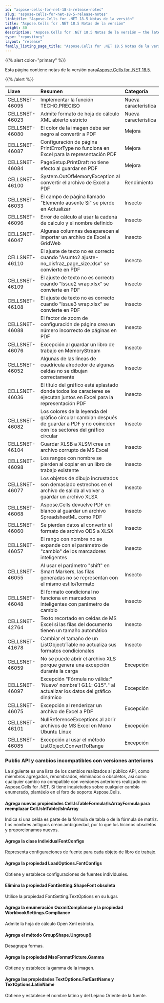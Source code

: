 ```yaml
---
id: "aspose-cells-for-net-18-5-release-notes"
slug: "aspose-cells-for-net-18-5-release-notes"
linktitle: "Aspose.Cells for .NET 18.5 Notas de la versión"
title: "Aspose.Cells for .NET 18.5 Notas de la versión"
weight: 80
description: "Aspose.Cells for .NET 18.5 Notas de la versión – the latest updates and fixes."
type: "repository"
layout: "release"
family_listing_page_title: "Aspose.Cells for .NET 18.5 Notas de la versión"
---
```

{{% alert color="primary" %}} 

 Esta página contiene notas de la versión para[Aspose.Cells for .NET 18.5](https://www.nuget.org/packages/Aspose.Cells/18.5.1).

{{% /alert %}} 

|**Llave**|**Resumen**|**Categoría**|
|:- |:- |:- |
|CELLSNET-46095|Implementar la función TECHO.PRECISO|Nueva caracteristica|
|CELLSNET-46023|Admite formato de hoja de cálculo XML abierto estricto|Nueva caracteristica|
|CELLSNET-46080|El color de la imagen debe ser negro al convertir a PDF|Mejora|
|CELLSNET-46087|Configuración de página PrintErrorType no funciona en Excel para la representación PDF|Mejora|
|CELLSNET-46084|PageSetup.PrintDraft no tiene efecto al guardar en PDF|Mejora|
|CELLSNET-46100|System.OutOfMemoryException al convertir el archivo de Excel a PDF|Rendimiento|
|CELLSNET-46033|El campo de página llamado "Elemento ausente Sí" se pierde en Actualizar|Insecto|
|CELLSNET-46096|Error de cálculo al usar la cadena de cálculo y el nombre definido|Insecto|
|CELLSNET-46047|Algunas columnas desaparecen al importar un archivo de Excel a GridWeb|Insecto|
|CELLSNET-46110|El ajuste de texto no es correcto cuando "Asunto2 ajuste-no_disfraz_page_size.xlsx" se convierte en PDF|Insecto|
|CELLSNET-46109|El ajuste de texto no es correcto cuando "Issue2 wrap.xlsx" se convierte en PDF|Insecto|
|CELLSNET-46108|El ajuste de texto no es correcto cuando "Issue3 wrap.xlsx" se convierte en PDF|Insecto|
|CELLSNET-46088|El factor de zoom de configuración de página crea un número incorrecto de páginas en PDF|Insecto|
|CELLSNET-46076|Excepción al guardar un libro de trabajo en MemoryStream|Insecto|
|CELLSNET-46052|Algunas de las líneas de cuadrícula alrededor de algunas celdas no se dibujan correctamente|Insecto|
|CELLSNET-46036|El título del gráfico está aplastado donde todos los caracteres se ejecutan juntos en Excel para la representación PDF|Insecto|
|CELLSNET-46082|Los colores de la leyenda del gráfico circular cambian después de guardar a PDF y no coinciden con los sectores del gráfico circular|Insecto|
|CELLSNET-46104|Guardar XLSB a XLSM crea un archivo corrupto de MS Excel|Insecto|
|CELLSNET-46098|Los rangos con nombre se pierden al copiar en un libro de trabajo existente|Insecto|
|CELLSNET-46077|Los objetos de dibujo incrustados son demasiado estrechos en el archivo de salida al volver a guardar un archivo XLSX|Insecto|
|CELLSNET-46068|Aspose.Cells devuelve PDF en blanco al guardar un archivo SpreadsheetML como PDF|Insecto|
|CELLSNET-46060|Se pierden datos al convertir el formato de archivo ODS a XLSX|Insecto|
|CELLSNET-46057|El rango con nombre no se expande con el parámetro de "cambio" de los marcadores inteligentes|Insecto|
|CELLSNET-46055|Al usar el parámetro "shift" en Smart Markers, las filas generadas no se representan con el mismo estilo/formato|Insecto|
|CELLSNET-46048|El formato condicional no funciona en marcadores inteligentes con parámetro de cambio|Insecto|
|CELLSNET-42764|Texto recortado en celdas de MS Excel si las filas del documento tienen un tamaño automático|Insecto|
|CELLSNET-41678|Cambiar el tamaño de un ListObject/Table no actualiza sus formatos condicionales|Insecto|
|CELLSNET-46059|No se puede abrir el archivo XLS porque genera una excepción durante la carga|Excepción|
|CELLSNET-46097|Excepción "Fórmula no válida:" 'Nuevo' nombre'! G11: G15"." al actualizar los datos del gráfico dinámico|Excepción|
|CELLSNET-46075|Excepción al renderizar un archivo de Excel a PDF|Excepción|
|CELLSNET-46101|NullReferenceExceptions al abrir archivos de MS Excel en Mono Ubuntu Linux|Excepción|
|CELLSNET-46085|Excepción al usar el método ListObject.ConvertToRange|Excepción|
### **Public API y cambios incompatibles con versiones anteriores**
La siguiente es una lista de los cambios realizados al público API, como miembros agregados, renombrados, eliminados o obsoletos, así como cualquier cambio no compatible con versiones anteriores realizado en Aspose.Cells for .NET. Si tiene inquietudes sobre cualquier cambio enumerado, plantéelo en el foro de soporte Aspose.Cells.
#### **Agrega nuevas propiedades Cell.IsTableFormula/IsArrayFormula para reemplazar Cell.IsInTable/IsInArray**
Indica si una celda es parte de la fórmula de tabla o de la fórmula de matriz. Los nombres antiguos crean ambigüedad, por lo que los hicimos obsoletos y proporcionamos nuevos.
#### **Agrega la clase IndividualFontConfigs**
Representa configuraciones de fuente para cada objeto de libro de trabajo.
#### **Agrega la propiedad LoadOptions.FontConfigs**
Obtiene y establece configuraciones de fuentes individuales.
#### **Elimina la propiedad FontSetting.ShapeFont obsoleta**
Utilice la propiedad FontSetting.TextOptions en su lugar.
#### **Agrega la enumeración OoxmlCompliance y la propiedad WorkbookSettings.Compliance**
Admite la hoja de cálculo Open Xml estricta.
#### **Agrega el método GroupShape.Ungroup()**
Desagrupa formas.
#### **Agrega la propiedad MsoFormatPicture.Gamma**
Obtiene y establece la gamma de la imagen.
#### **Agrega las propiedades TextOptions.FarEastName y TextOptions.LatinName**
Obtiene y establece el nombre latino y del Lejano Oriente de la fuente.
